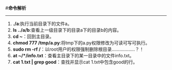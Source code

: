 #**命令解析**

***

1. __./a__:执行当前目录下的文件a。
2. __ls ../a/b__:查看上一级目录下的目录a下的目录b的内容。
3. __cd ~__：回到主目录。
4. __chmod 777 /tmp/a.py__:将tmp下的a.py权限修改为可读可写可执行。
5. __sudo rm -rf /__：以root用户的权限强制删除根目录………………？！
6. __at ~/*/info.txt__：查看主目录下的某一目录中的文件info.txt。
7. __cat 1.txt | grep good__：查找并显示cat 1.txt中包含good的行。

